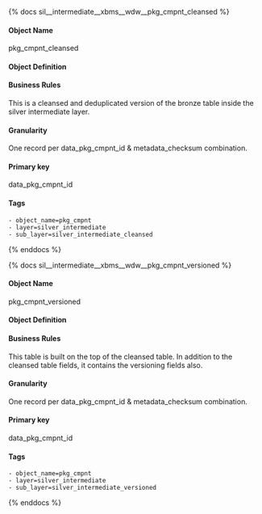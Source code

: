 {% docs sil__intermediate__xbms__wdw__pkg_cmpnt_cleansed %}

#### Object Name
pkg_cmpnt_cleansed

#### Object Definition


#### Business Rules
This is a cleansed and deduplicated version of the bronze table inside the silver intermediate layer.

#### Granularity
One record per data_pkg_cmpnt_id & metadata_checksum combination.

#### Primary key
data_pkg_cmpnt_id

#### Tags
    - object_name=pkg_cmpnt
    - layer=silver_intermediate
    - sub_layer=silver_intermediate_cleansed

{% enddocs %}

{% docs sil__intermediate__xbms__wdw__pkg_cmpnt_versioned %}

#### Object Name
pkg_cmpnt_versioned

#### Object Definition


#### Business Rules
This table is built on the top of the cleansed table. In addition to the cleansed table fields, it contains the versioning fields also.

#### Granularity
One record per data_pkg_cmpnt_id & metadata_checksum combination.

#### Primary key
data_pkg_cmpnt_id

#### Tags
    - object_name=pkg_cmpnt
    - layer=silver_intermediate
    - sub_layer=silver_intermediate_versioned

{% enddocs %}